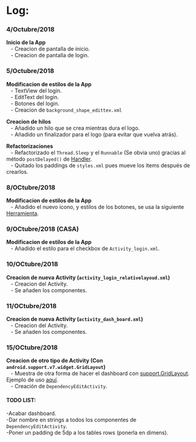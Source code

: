 # Log:

### 4/Octubre/2018

   **Inicio de la App**   
&nbsp;&nbsp; - Creacion de pantalla de inicio.  
&nbsp;&nbsp; - Creacion de pantalla de login.  

### 5/Octubre/2018  
   **Modificacion de estilos de la App**  
&nbsp;&nbsp; - TextView del login.  
&nbsp;&nbsp; - EditText del login.  
&nbsp;&nbsp; - Botones del login.  
&nbsp;&nbsp; - Creacion de `background_shape_edittex.xml`  

   **Creacion de hilos**  
&nbsp;&nbsp; - Añadido un hilo que se crea mientras dura el logo.  
&nbsp;&nbsp; - Añadido un finalizador para el logo (para evitar que vuelva atrás).  

   **Refactorizaciones**  
&nbsp;&nbsp; - Refactorizado el `Thread.Sleep` y el `Runnable` (Se obvia uno) gracias al método `postDelayed()` de [Handler](https://developer.android.com/reference/android/os/Handler).  
&nbsp;&nbsp; - Quitado los paddings de `styles.xml` pues mueve los items después de crearlos.  

### 8/OCtubre/2018
   **Modificacion de estilos de la App**  
&nbsp;&nbsp; - Añadido el nuevo icono, y estilos de los botones, se usa la siguiente [Herramienta](http://romannurik.github.io/AndroidAssetStudio/index.html).    
  
 ### 9/OCtubre/2018 (CASA)  
   **Modificacion de estilos de la App**  
&nbsp;&nbsp; - Añadido el estilo para el checkbox de `Activity_login.xml`.  


 ### 10/OCtubre/2018  
   **Creacion de nueva Activity (`activity_login_relativelayoud.xml`)**  
&nbsp;&nbsp; - Creacion del Activity.  
&nbsp;&nbsp; - Se añaden los componentes.  

 ### 11/OCtubre/2018  
   **Creacion de nueva Activity (`activity_dash_board.xml`)**  
&nbsp;&nbsp; - Creacion del Activity.  
&nbsp;&nbsp; - Se añaden los componentes.   

 ### 15/OCtubre/2018  
   **Creacion de otro tipo de Activity (Con `android.support.v7.widget.GridLayout`)**  
&nbsp;&nbsp; - Muestra de otra forma de hacer el dashboard con [support.GridLayout](https://developer.android.com/reference/android/support/v7/widget/GridLayout). Ejemplo de uso [aquí](https://github.com/JDamianCabello/SupportGridLayout.git).  
&nbsp;&nbsp; - Creación de `DependencyEditActivity`.  

#### TODO LIST:  
-Acabar dashboard.  
-Dar nombre en strings a todos los componentes de `DependencyEditActivity`.  
-Poner un padding de 5dp a los tables rows (ponerla en dimens).  
  
  
